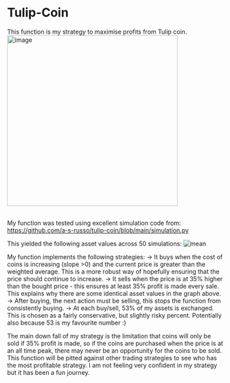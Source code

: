 # Tulip-Coin

This function is my strategy to maximise profits from Tulip coin. <br>
<img width="397" alt="image" src="https://github.com/user-attachments/assets/a74e69dc-a591-4a0c-bd4f-3dd0dea1bf67">



<br> My function was tested using excellent simulation code from: https://github.com/a-s-russo/tulip-coin/blob/main/simulation.py

This yielded the following asset values across 50 simulations:
![mean](https://github.com/user-attachments/assets/0783c3ab-d7b0-416a-9a04-fb7085488709)

My function implements the following strategies:
-> It buys when the cost of coins is increasing (slope >0) and the current price is greater than the weighted average. This is a more robust way of hopefully ensuring that the price should continue to increase.
-> It sells when the price is at 35% higher than the bought price - this ensures at least 35% profit is made every sale. This explains why there are some identical asset values in the graph above.
-> After buying, the next action must be selling, this stops the function from consistently buying. 
-> At each buy/sell, 53% of my assets is exchanged. This is chosen as a fairly conservative, but slightly risky percent. Potentially also because 53 is my favourite number :) 

The main down fall of my strategy is the limitation that coins will only be sold if 35% profit is made, so if the coins are purchased when the price is at an all time peak, there may never be an opportunity for the coins to be sold. This function will be pitted against other trading strategies to see who has the most profitable strategy. I am not feeling very confident in my strategy but it has been a fun journey.  



